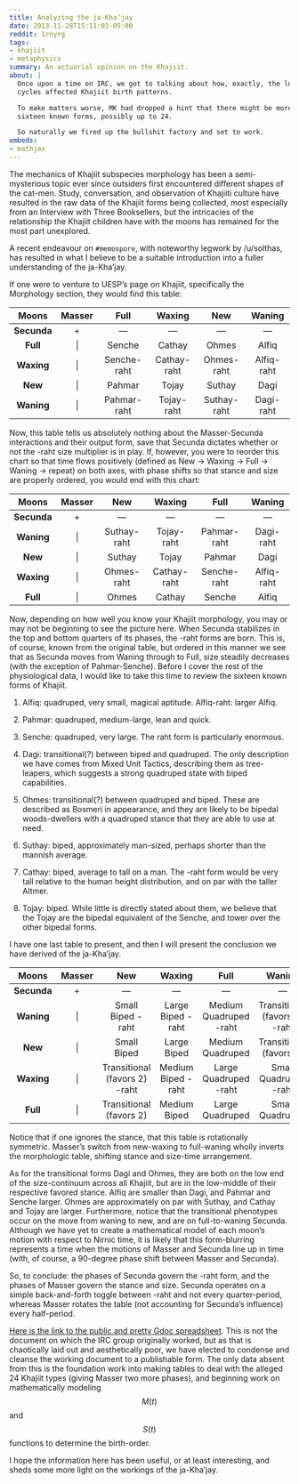 ```yaml
---
title: Analyzing the ja-Kha’jay
date: 2013-11-28T15:11:03-05:00
reddit: 1rnyrg
tags:
- khajiit
- metaphysics
summary: An actuarial opinion on the Khajiit.
about: |
  Once upon a time on IRC, we got to talking about how, exactly, the lunar
  cycles affected Khajiit birth patterns.

  To make matters worse, MK had dropped a hint that there might be more than the
  sixteen known forms, possibly up to 24.

  So naturally we fired up the bullshit factory and set to work.
embeds:
- mathjax
---
```


The mechanics of Khajiit subspecies morphology has been a semi-mysterious topic
ever since outsiders first encountered different shapes of the cat-men. Study,
conversation, and observation of Khajiiti culture have resulted in the raw data
of the Khajiit forms being collected, most especially from an Interview with
Three Booksellers, but the intricacies of the relationship the Khajiit children
have with the moons has remained for the most part unexplored.

A recent endeavour on `#memospore`, with noteworthy legwork by /u/solthas, has
resulted in what I believe to be a suitable introduction into a fuller
understanding of the ja-Kha’jay.

If one were to venture to UESP’s page on Khajiit, specifically the Morphology
section, they would find this table:

|    Moons    | Masser |    Full     |   Waxing    |     New     |   Waning   |
| :---------: | :----: | :---------: | :---------: | :---------: | :--------: |
| **Secunda** |   +    |      —      |      —      |      —      |     —      |
|  **Full**   |   \|   |   Senche    |   Cathay    |    Ohmes    |   Alfiq    |
| **Waxing**  |   \|   | Senche-raht | Cathay-raht | Ohmes-raht  | Alfiq-raht |
|   **New**   |   \|   |   Pahmar    |    Tojay    |   Suthay    |    Dagi    |
| **Waning**  |   \|   | Pahmar-raht | Tojay-raht  | Suthay-raht | Dagi-raht  |

Now, this table tells us absolutely nothing about the Masser-Secunda
interactions and their output form, save that Secunda dictates whether or not
the -raht size multiplier is in play. If, however, you were to reorder this
chart so that time flows positively (defined as New → Waxing → Full → Waning →
repeat) on both axes, with phase shifts so that stance and size are properly
ordered, you would end with this chart:

|    Moons    | Masser |     New     |   Waxing    |    Full     |   Waning   |
| :---------: | :----: | :---------: | :---------: | :---------: | :--------: |
| **Secunda** |   +    |      —      |      —      |      —      |     —      |
| **Waning**  |   \|   | Suthay-raht | Tojay-raht  | Pahmar-raht | Dagi-raht  |
|   **New**   |   \|   |   Suthay    |    Tojay    |   Pahmar    |    Dagi    |
| **Waxing**  |   \|   | Ohmes-raht  | Cathay-raht | Senche-raht | Alfiq-raht |
|  **Full**   |   \|   |    Ohmes    |   Cathay    |   Senche    |   Alfiq    |

Now, depending on how well you know your Khajiit morphology, you may or may not
be beginning to see the picture here. When Secunda stabilizes in the top and
bottom quarters of its phases, the -raht forms are born. This is, of course,
known from the original table, but ordered in this manner we see that as Secunda
moves from Waning through to Full, size steadily decreases (with the exception
of Pahmar-Senche). Before I cover the rest of the physiological data, I would
like to take this time to review the sixteen known forms of Khajiit.

1. Alfiq: quadruped, very small, magical aptitude. Alfiq-raht: larger Alfiq.

1. Pahmar: quadruped, medium-large, lean and quick.

1. Senche: quadruped, very large. The raht form is particularly enormous.

1. Dagi: transitional(?) between biped and quadruped. The only description we
   have comes from Mixed Unit Tactics, describing them as tree-leapers, which
   suggests a strong quadruped state with biped capabilities.

1. Ohmes: transitional(?) between quadruped and biped. These are described as
   Bosmeri in appearance, and they are likely to be bipedal woods-dwellers with
   a quadruped stance that they are able to use at need.

1. Suthay: biped, approximately man-sized, perhaps shorter than the mannish
   average.

1. Cathay: biped, average to tall on a man. The -raht form would be very tall
   relative to the human height distribution, and on par with the taller Altmer.

1. Tojay: biped. While little is directly stated about them, we believe that the
   Tojay are the bipedal equivalent of the Senche, and tower over the other
   bipedal forms.

I have one last table to present, and then I will present the conclusion we have
derived of the ja-Kha’jay.

|    Moons    | Masser |              New              |       Waxing       |          Full          |            Waning             |
| :---------: | :----: | :---------------------------: | :----------------: | :--------------------: | :---------------------------: |
| **Secunda** |   +    |               —               |         —          |           —            |               —               |
| **Waning**  |   \|   |       Small Biped -raht       | Large Biped -raht  | Medium Quadruped -raht | Transitional (favors 4) -raht |
|   **New**   |   \|   |          Small Biped          |    Large Biped     |    Medium Quadruped    |    Transitional (favors 4)    |
| **Waxing**  |   \|   | Transitional (favors 2) -raht | Medium Biped -raht | Large Quadruped -raht  |     Small Quadruped -raht     |
|  **Full**   |   \|   |    Transitional (favors 2)    |    Medium Biped    |    Large Quadruped     |        Small Quadruped        |

Notice that if one ignores the stance, that this table is rotationally
symmetric. Masser’s switch from new-waxing to full-waning wholly inverts the
morphologic table, shifting stance and size-time arrangement.

As for the transitional forms Dagi and Ohmes, they are both on the low end of
the size-continuum across all Khajiit, but are in the low-middle of their
respective favored stance. Alfiq are smaller than Dagi, and Pahmar and Senche
larger. Ohmes are approximately on par with Suthay, and Cathay and Tojay are
larger. Furthermore, notice that the transitional phenotypes occur on the move
from waning to new, and are on full-to-waning Secunda. Although we have yet to
create a mathematical model of each moon’s motion with respect to Nirnic time,
it is likely that this form-blurring represents a time when the motions of
Masser and Secunda line up in time (with, of course, a 90-degree phase shift
between Masser and Secunda).

So, to conclude: the phases of Secunda govern the -raht form, and the phases of
Masser govern the stance and size. Secunda operates on a simple back-and-forth
toggle between -raht and not every quarter-period, whereas Masser rotates the
table (not accounting for Secunda’s influence) every half-period.

[Here is the link to the public and pretty Gdoc spreadsheet][gdoc]. This is not
the document on which the IRC group originally worked, but as that is
chaotically laid out and aesthetically poor, we have elected to condense and
cleanse the working document to a publishable form. The only data absent from
this is the foundation work into making tables to deal with the alleged 24
Khajiit types (giving Masser two more phases), and beginning work on
mathematically modeling $$M(t)$$ and $$S(t)$$ functions to determine the
birth-order.

I hope the information here has been useful, or at least interesting, and sheds
some more light on the workings of the ja-Kha’jay.

[gdoc]: https://drive.google.com/file/d/0B1y-sXRShwzjc2pjTEFIcGFJMGM/edit?usp=sharing
